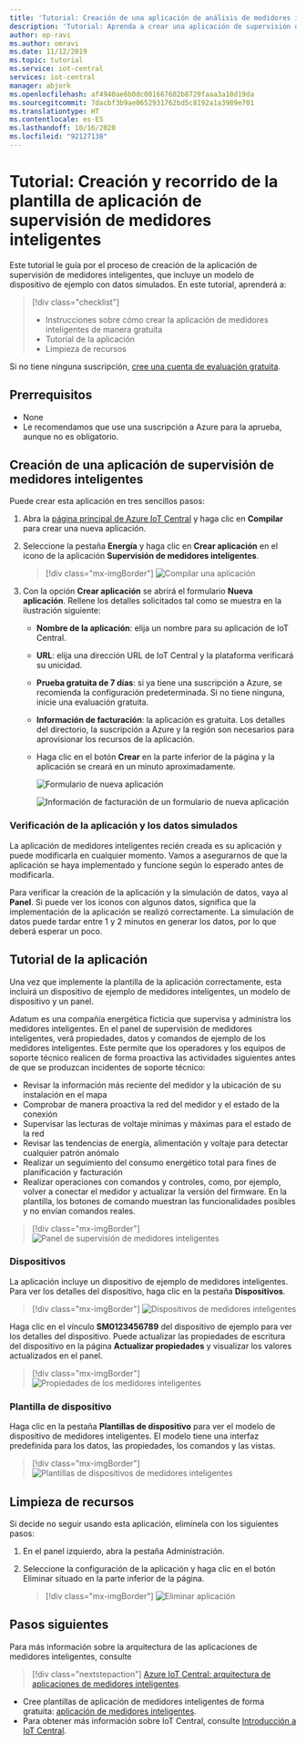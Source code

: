```yaml
---
title: 'Tutorial: Creación de una aplicación de análisis de medidores inteligentes con IoT Central'
description: 'Tutorial: Aprenda a crear una aplicación de supervisión de medidores inteligentes mediante plantillas de aplicación de Azure IoT Central.'
author: op-ravi
ms.author: omravi
ms.date: 11/12/2019
ms.topic: tutorial
ms.service: iot-central
services: iot-central
manager: abjork
ms.openlocfilehash: af4940ae6b0dc001667602b8729faaa3a10d19da
ms.sourcegitcommit: 7dacbf3b9ae0652931762bd5c8192a1a3989e701
ms.translationtype: HT
ms.contentlocale: es-ES
ms.lasthandoff: 10/16/2020
ms.locfileid: "92127138"
---
```

# <a name="tutorial-create-and-walk-through-the-smart-meter-monitoring-app-template"></a>Tutorial: Creación y recorrido de la plantilla de aplicación de supervisión de medidores inteligentes 



Este tutorial le guía por el proceso de creación de la aplicación de supervisión de medidores inteligentes, que incluye un modelo de dispositivo de ejemplo con datos simulados. En este tutorial, aprenderá a:

> [!div class="checklist"]
> * Instrucciones sobre cómo crear la aplicación de medidores inteligentes de manera gratuita
> * Tutorial de la aplicación
> * Limpieza de recursos


Si no tiene ninguna suscripción, [cree una cuenta de evaluación gratuita](https://azure.microsoft.com/free).

## <a name="prerequisites"></a>Prerrequisitos
- None
- Le recomendamos que use una suscripción a Azure para la aprueba, aunque no es obligatorio.

## <a name="create-a-smart-meter-monitoring-app"></a>Creación de una aplicación de supervisión de medidores inteligentes 

Puede crear esta aplicación en tres sencillos pasos:

1. Abra la [página principal de Azure IoT Central](https://apps.azureiotcentral.com) y haga clic en **Compilar** para crear una nueva aplicación. 

2. Seleccione la pestaña **Energía** y haga clic en **Crear aplicación** en el icono de la aplicación **Supervisión de medidores inteligentes**.

    > [!div class="mx-imgBorder"]
    > ![Compilar una aplicación](media/tutorial-iot-central-smart-meter/smart-meter-build.png)
    

3. Con la opción **Crear aplicación** se abrirá el formulario **Nueva aplicación**. Rellene los detalles solicitados tal como se muestra en la ilustración siguiente:
    * **Nombre de la aplicación**: elija un nombre para su aplicación de IoT Central. 
    * **URL**: elija una dirección URL de IoT Central y la plataforma verificará su unicidad.
    * **Prueba gratuita de 7 días**: si ya tiene una suscripción a Azure, se recomienda la configuración predeterminada. Si no tiene ninguna, inicie una evaluación gratuita.
    * **Información de facturación**: la aplicación es gratuita. Los detalles del directorio, la suscripción a Azure y la región son necesarios para aprovisionar los recursos de la aplicación.
    * Haga clic en el botón **Crear** en la parte inferior de la página y la aplicación se creará en un minuto aproximadamente.

        ![Formulario de nueva aplicación](media/tutorial-iot-central-smart-meter/smart-meter-create-new-app.png)

        ![Información de facturación de un formulario de nueva aplicación](media/tutorial-iot-central-smart-meter/smart-meter-create-new-app-billinginfo.png)


### <a name="verify-the-application-and-simulated-data"></a>Verificación de la aplicación y los datos simulados

La aplicación de medidores inteligentes recién creada es su aplicación y puede modificarla en cualquier momento. Vamos a asegurarnos de que la aplicación se haya implementado y funcione según lo esperado antes de modificarla.

Para verificar la creación de la aplicación y la simulación de datos, vaya al **Panel**. Si puede ver los iconos con algunos datos, significa que la implementación de la aplicación se realizó correctamente. La simulación de datos puede tardar entre 1 y 2 minutos en generar los datos, por lo que deberá esperar un poco. 

## <a name="application-walk-through"></a>Tutorial de la aplicación
Una vez que implemente la plantilla de la aplicación correctamente, esta incluirá un dispositivo de ejemplo de medidores inteligentes, un modelo de dispositivo y un panel. 

Adatum es una compañía energética ficticia que supervisa y administra los medidores inteligentes. En el panel de supervisión de medidores inteligentes, verá propiedades, datos y comandos de ejemplo de los medidores inteligentes. Este permite que los operadores y los equipos de soporte técnico realicen de forma proactiva las actividades siguientes antes de que se produzcan incidentes de soporte técnico: 
* Revisar la información más reciente del medidor y la ubicación de su instalación en el mapa
* Comprobar de manera proactiva la red del medidor y el estado de la conexión 
* Supervisar las lecturas de voltaje mínimas y máximas para el estado de la red 
* Revisar las tendencias de energía, alimentación y voltaje para detectar cualquier patrón anómalo 
* Realizar un seguimiento del consumo energético total para fines de planificación y facturación
* Realizar operaciones con comandos y controles, como, por ejemplo, volver a conectar el medidor y actualizar la versión del firmware. En la plantilla, los botones de comando muestran las funcionalidades posibles y no envían comandos reales. 

> [!div class="mx-imgBorder"]
> ![Panel de supervisión de medidores inteligentes](media/tutorial-iot-central-smart-meter/smart-meter-dashboard.png)

### <a name="devices"></a>Dispositivos
La aplicación incluye un dispositivo de ejemplo de medidores inteligentes. Para ver los detalles del dispositivo, haga clic en la pestaña **Dispositivos**.

> [!div class="mx-imgBorder"]
> ![Dispositivos de medidores inteligentes](media/tutorial-iot-central-smart-meter/smart-meter-devices.png)

Haga clic en el vínculo **SM0123456789** del dispositivo de ejemplo para ver los detalles del dispositivo. Puede actualizar las propiedades de escritura del dispositivo en la página **Actualizar propiedades** y visualizar los valores actualizados en el panel.

> [!div class="mx-imgBorder"]
> ![Propiedades de los medidores inteligentes](media/tutorial-iot-central-smart-meter/smart-meter-device-properties.png)

### <a name="device-template"></a>Plantilla de dispositivo
Haga clic en la pestaña **Plantillas de dispositivo** para ver el modelo de dispositivo de medidores inteligentes. El modelo tiene una interfaz predefinida para los datos, las propiedades, los comandos y las vistas.

> [!div class="mx-imgBorder"]
> ![Plantillas de dispositivos de medidores inteligentes](media/tutorial-iot-central-smart-meter/smart-meter-device-template.png)


## <a name="clean-up-resources"></a>Limpieza de recursos
Si decide no seguir usando esta aplicación, elimínela con los siguientes pasos:

1. En el panel izquierdo, abra la pestaña Administración.
2. Seleccione la configuración de la aplicación y haga clic en el botón Eliminar situado en la parte inferior de la página. 

    > [!div class="mx-imgBorder"]
    > ![Eliminar aplicación](media/tutorial-iot-central-smart-meter/smart-meter-delete-app.png)

## <a name="next-steps"></a>Pasos siguientes

Para más información sobre la arquitectura de las aplicaciones de medidores inteligentes, consulte 
> [!div class="nextstepaction"]
> [Azure IoT Central: arquitectura de aplicaciones de medidores inteligentes](./concept-iot-central-smart-meter-app.md).
* Cree plantillas de aplicación de medidores inteligentes de forma gratuita: [aplicación de medidores inteligentes](https://apps.azureiotcentral.com/build/new/smart-meter-monitoring).
* Para obtener más información sobre IoT Central, consulte [Introducción a IoT Central](../index.yml).